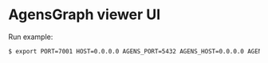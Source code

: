# AgensGraph viewer UI

Run example:
```bash
$ export PORT=7001 HOST=0.0.0.0 AGENS_PORT=5432 AGENS_HOST=0.0.0.0 AGENS_USER=agens AGENS_PASSWORD=agens AGENS_DATABASE=agens AGENS_GRAPH_NAME=agens_graph npm start 
```
